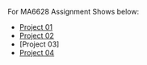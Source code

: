
For MA6628 Assignment
Shows below:

- [Project 01](https://github.com/TianrunY/MA6628-Assignments/blob/master/Prj01.ipynb) 
- [Project 02](https://github.com/TianrunY/MA6628-Assignments/blob/master/Prj02.ipynb) 
- [Project 03]
- [Project 04](https://github.com/TianrunY/MA6628-Assignments/blob/master/Prj04.ipynb)
